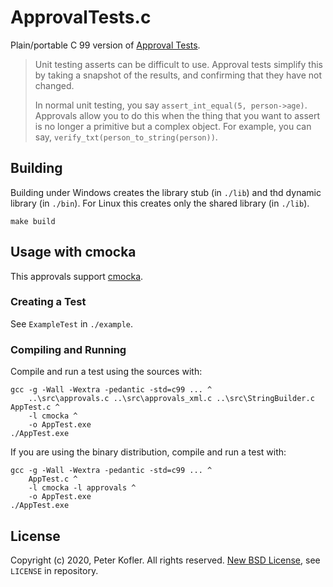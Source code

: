# ApprovalTests.c

Plain/portable C 99 version of [Approval Tests](https://approvaltests.com/).

> Unit testing asserts can be difficult to use. Approval tests simplify this by taking a snapshot of the results, and confirming that they have not changed.
>
> In normal unit testing, you say `assert_int_equal(5, person->age)`. Approvals allow you to do this when the thing that you want to assert is no longer a primitive but a complex object. For example, you can say, `verify_txt(person_to_string(person))`.

## Building

Building under Windows creates the library stub (in `./lib`) and thd dynamic library (in `./bin`).
For Linux this creates only the shared library (in `./lib`).

    make build

## Usage with cmocka

This approvals support [cmocka](https://cmocka.org/).

### Creating a Test

See `ExampleTest` in `./example`.

### Compiling and Running

Compile and run a test using the sources with:

    gcc -g -Wall -Wextra -pedantic -std=c99 ... ^
        ..\src\approvals.c ..\src\approvals_xml.c ..\src\StringBuilder.c AppTest.c ^
        -l cmocka ^
        -o AppTest.exe
    ./AppTest.exe

If you are using the binary distribution, compile and run a test with:

    gcc -g -Wall -Wextra -pedantic -std=c99 ... ^
        AppTest.c ^
        -l cmocka -l approvals ^
        -o AppTest.exe
    ./AppTest.exe

## License

Copyright (c) 2020, Peter Kofler. All rights reserved.
[New BSD License](https://opensource.org/licenses/BSD-3-Clause), see `LICENSE` in repository.
